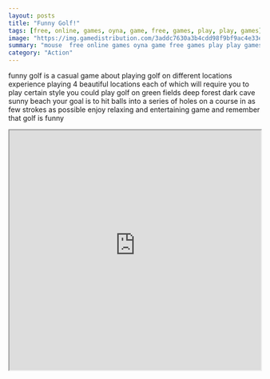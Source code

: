 ```yaml
---
layout: posts
title: "Funny Golf!"
tags: [free, online, games, oyna, game, free, games, play, play, games]
image: "https://img.gamedistribution.com/3addc7630a3b4cdd98f9bf9ac4e33e70.jpg"
summary: "mouse  free online games oyna game free games play play games"
category: "Action"
---
```


funny golf is a casual game about playing golf on different locations experience playing 4 beautiful locations each of which will require you to play certain style you could play golf on green fields deep forest dark cave sunny beach your goal is to hit balls into a series of holes on a course in as few strokes as possible enjoy relaxing and entertaining game and remember that golf is funny

<iframe width="100%" height="480px;" src="https://html5.gamedistribution.com/3addc7630a3b4cdd98f9bf9ac4e33e70/"></iframe>